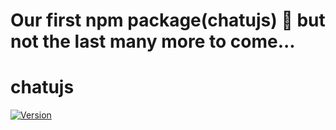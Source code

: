 # Our first npm package(chatujs) 🚀 but not the last many more to come...

# chatujs 
[![Version](https://img.shields.io/badge/version-1.1.5-blue)]() 